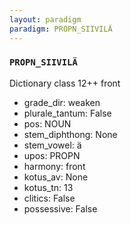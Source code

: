 ```yaml
---
layout: paradigm
paradigm: PROPN_SIIVILÄ
---
```

### ` PROPN_SIIVILÄ `

Dictionary class 12++ front
* grade_dir: weaken
* plurale_tantum: False
* pos: NOUN
* stem_diphthong: None
* stem_vowel: ä
* upos: PROPN
* harmony: front
* kotus_av: None
* kotus_tn: 13
* clitics: False
* possessive: False

